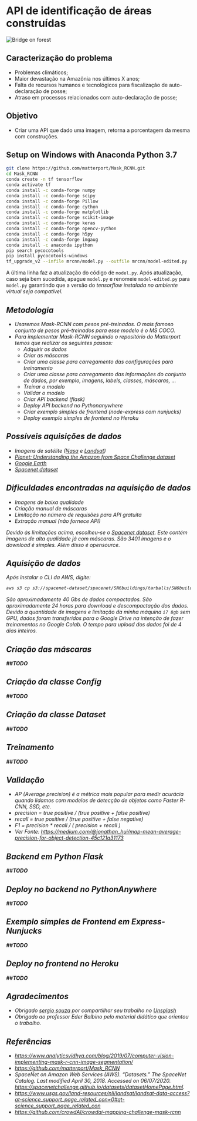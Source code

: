 # API de identificação de áreas construídas

![Bridge on forest](https://images.unsplash.com/photo-1562939568-91cdb83881ca?ixlib=rb-1.2.1&ixid=eyJhcHBfaWQiOjEyMDd9&auto=format&fit=crop&w=900&h=300&q=80)

## Caracterização do problema
- Problemas climáticos;
- Maior devastação na Amazônia nos últimos X anos;
- Falta de recursos humanos e tecnológicos para fiscalização de auto-declaração de posse;
- Atraso em processos relacionados com auto-declaração de posse;

## Objetivo
- Criar uma API que dado uma imagem, retorna a porcentagem da mesma com construções.

## Setup on Windows with Anaconda Python 3.7
```bash
git clone https://github.com/matterport/Mask_RCNN.git
cd Mask_RCNN
conda create -n tf tensorflow
conda activate tf
conda install -c conda-forge numpy
conda install -c conda-forge scipy
conda install -c conda-forge Pillow
conda install -c conda-forge cython
conda install -c conda-forge matplotlib
conda install -c conda-forge scikit-image
conda install -c conda-forge keras
conda install -c conda-forge opencv-python
conda install -c conda-forge h5py
conda install -c conda-forge imgaug
conda install -c anaconda ipython
pip search pycocotools
pip install pycocotools-windows
tf_upgrade_v2 --infile mrcnn/model.py --outfile mrcnn/model-edited.py
```

A última linha faz a atualização do código de `model.py`. Após atualização, caso seja bem sucedida, apague `model.py` e renomeie `model-edited.py` para `model.py` garantindo que a versão do <i>tensorflow<i> instalada no ambiente virtual seja compatível.

## Metodologia

- Usaremos Mask-RCNN com pesos pré-treinados. O mais famoso conjunto de pesos pré-treinados para esse modelo é o MS COCO. 
- Para implementar Mask-RCNN seguindo o repositório do Matterport temos que realizar os seguintes passos:
    - Adquirir os dados
    - Criar as máscaras
    - Criar uma classe para carregamento das configurações para treinamento
    - Criar uma classe para carregamento das informações do conjunto de dados, por exemplo, imagens, labels, classes, máscaras, ...
    - Treinar o modelo
    - Validar o modelo
    - Criar API backend (flask)
    - Deploy API backend no Pythonanywhere
    - Criar exemplo simples de frontend (node-express com nunjucks)
    - Deploy exemplo simples de frontend no Heroku

## Possíveis aquisições de dados
- Imagens de satélite ([Nasa](https://api.nasa.gov/) e [Landsat](https://www.usgs.gov/land-resources/nli/landsat/landsat-data-access?qt-science_support_page_related_con=0#qt-science_support_page_related_con))
- [Planet: Understanding the Amazon from Space Challenge dataset](https://www.kaggle.com/c/planet-understanding-the-amazon-from-space)
- [Google Earth](https://www.google.com.br/intl/pt-BR/earth/)
- [Spacenet dataset](https://spacenetchallenge.github.io/datasets/datasetHomePage.html)

## Dificuldades encontradas na aquisição de dados
- Imagens de baixa qualidade
- Criação manual de máscaras
- Limitação no número de requisões para API gratuita
- Extração manual (não fornece API)

Devido às limitações acima, escolheu-se o [Spacenet dataset](https://spacenetchallenge.github.io/datasets/datasetHomePage.html). Este contém imagens de alta qualidade já com máscaras. São 3401 imagens e o download é simples. Além disso é opensource.

## Aquisição de dados
Após instalar o CLI da AWS, digite:

```bash
aws s3 cp s3://spacenet-dataset/spacenet/SN6buildings/tarballs/SN6buildingsAOI11Rotterdamtrain.tar.gz .
```

São aproximadamente 40 Gbs de dados compactados. São aproximadamente 24 horas para download e descompactação dos dados. Devido a quantidade de imagens e limitação da minha máquina `i7 8gb` sem GPU, dados foram transferidos para o Google Drive na intenção de fazer treinamentos no Google Colab. O tempo para upload dos dados foi de 4 dias inteiros.

## Criação das máscaras 
***##TODO***

## Criação da classe Config
***##TODO***

## Criação da classe Dataset
***##TODO***
## Treinamento
***##TODO***

## Validação

- AP (Average precision) é a métrica mais popular para medir acurácia quando lidamos com modelos de detecção de objetos como Faster R-CNN, SSD, etc.
- precision = true positive / (true positive + false positive)
- recall = true positive /  (true positive + false negative)
- F1 = precision * recall / ( precision + recall )
- Ver Fonte: https://medium.com/@jonathan_hui/map-mean-average-precision-for-object-detection-45c121a31173

## Backend em Python Flask
***##TODO***

## Deploy no backend no PythonAnywhere
***##TODO***

## Exemplo simples de Frontend em Express-Nunjucks
***##TODO***

## Deploy no frontend no Heroku
***##TODO***

## Agradecimentos
- Obrigado <a href="https://unsplash.com/@serjosoza?utm_source=unsplash&amp;utm_medium=referral&amp;utm_content=creditCopyText">sergio souza</a> por compartilhar seu trabalho no <a href="https://unsplash.com/s/photos/amazon-rainforest?utm_source=unsplash&amp;utm_medium=referral&amp;utm_content=creditCopyText">Unsplash</a></span>
- Obrigado ao professor Eder Balbino pelo material didático que orientou o trabalho.

## Referências
- https://www.analyticsvidhya.com/blog/2019/07/computer-vision-implementing-mask-r-cnn-image-segmentation/
- https://github.com/matterport/Mask_RCNN
- SpaceNet on Amazon Web Services (AWS). “Datasets.” The SpaceNet Catalog.  Last modified April 30, 2018.
Accessed on 06/07/2020. https://spacenetchallenge.github.io/datasets/datasetHomePage.html.
- https://www.usgs.gov/land-resources/nli/landsat/landsat-data-access?qt-science_support_page_related_con=0#qt-science_support_page_related_con
- https://github.com/crowdAI/crowdai-mapping-challenge-mask-rcnn

